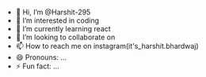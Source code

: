 - 👋 Hi, I’m @Harshit-295
- 👀 I’m interested in coding
- 🌱 I’m currently learning react
- 💞️ I’m looking to collaborate on 
- 📫 How to reach me on instagram(it's_harshit.bhardwaj)
- 😄 Pronouns: ...
- ⚡ Fun fact: ...



